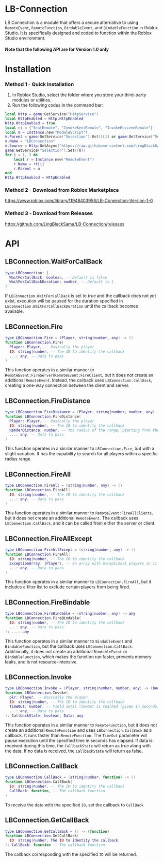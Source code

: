 # LB-Connection
LB Connection is a module that offers a secure alternative to using `RemoteEvent`, `RemoteFunction`, `BindableEvent`, and `BindableFunction` in Roblox Studio. It is specifically designed and coded to function within the Roblox Studio environment.

#### Note that the following API are for Version 1.0 only

# Installation
### Method 1 - Quick Installation
1. In Roblox Studio, select the folder where you store your third-party modules or utilities.
2. Run the following codes in the command bar:
```lua
local Http = game:GetService("HttpService")
local HttpEnabled = Http.HttpEnabled
Http.HttpEnabled = true
local rt = {"SentRemote", "InvokeSentRemote", "InvokeRecieveRemote"}
local m = Instance.new("ModuleScript")
m.Parent = game:GetService("Selection"):Get()[1] or game:GetService("ServerScriptService")
m.Name = "LBConnection"
m.Source = Http:GetAsync("https://raw.githubusercontent.com/LingBlackSama/LB-Connection/main/LBConnection.lua")
game:GetService("Selection"):Set({m})
for i = 1, 3 do
	local r = Instance.new("RemoteEvent")
	r.Name = rt[i]
	r.Parent = m
end
Http.HttpEnabled = HttpEnabled
```

### Method 2 - Download from Roblox Marketplace
https://www.roblox.com/library/11948403956/LB-Connection-Version-1-0

### Method 3 - Download from Releases
https://github.com/LingBlackSama/LB-Connection/releases

  
# API
## LBConnection.WaitForCallBack
```lua
type LBConnection: {
  WaitForCallBack: boolean, -- Default is false
  WaitForCallBackDuration: number, -- Default is 1
}
```
If `LBConnection.WaitForCallBack` is set to true and the callback does not yet exist, execution will be paused for the duration specified in `LBConnection.WaitForCallBackDuration` until the callback becomes available.

## LBConnection.Fire
```lua
type LBConnection.Fire = (Player, string|number, any) -> ()
function LBConnection.Fire(
  Player: Player, -- Basically the player
  ID: string|number, -- The ID to identity the callback
  ...: any, -- Data to pass
)
```
This function operates in a similar manner to `RemoteEvent:FireServer`/`RemoteEvent:FireClient`, but it does not create an additional `RemoteEvent`. Instead, the callback uses `LBConnection.CallBack`, creating a one-way connection between the client and server.

## LBConnection.FireDistance
```lua
type LBConnection.FireDistance = (Player, string|number, number, any) -> ()
function LBConnection.FireDistance(
  Player: Player, -- Basically the player
  ID: string|number, -- The ID to identity the callback
  RenderDistance: number, -- the radius of the range. Starting from the player you passed as the first parameter. Default is 20
  ...: any, -- Data to pass
)
```
This function operates in a similar manner to `LBConnection.Fire`, but with a slight variation. It has the capability to search for all players within a specific radius range.

## LBConnection.FireAll
```lua
type LBConnection.FireAll = (string|number, any) -> ()
function LBConnection.FireAll(
  ID: string|number, -- The ID to identity the callback
  ...: any, -- Data to pass
)
```
This function operates in a similar manner to `RemoteEvent:FireAllClients`, but it does not create an additional `RemoteEvent`. The callback uses `LBConnection.CallBack`, and it can be called from either the server or client.

## LBConnection.FireAllExcept
```lua
type LBConnection.FireAllExcept = (string|number, any) -> ()
function LBConnection.FireAll(
  ID: string|number, -- The ID to identity the callback
  ExceptionArray: {Player}, -- an array with exceptional players in it
  ...: any, -- Data to pass
)
```
This function operates in a similar manner to `LBConnection.FireAll`, but it includes a filter list to exclude certain players from being fired.

## LBConnection.FireBindable
```lua
type LBConnection.FireBindable = (string|number, any) -> any
function LBConnection.FireBindable(
  ID: string|number, -- The ID to identity the callback
  ...: any, -- Data to pass
): ...: any
```
This function operates in a similar manner to `BindableEvent` and `BindableFunction`, but the callback uses `LBConnection.CallBack`. Additionally, it does not create an additional `BindableEvent` or `BindableFunction`, which makes the function run faster, prevents memory leaks, and is not resource-intensive.

## LBConnection.Invoke
```lua
type LBConnection.Invoke = (Player, string|number, number, any) -> (boolean, any)
function LBConnection.Invoke(
  plr: Player, -- Basically the player
  ID: string|number, -- The ID to identity the callback
  TimeOut: number, -- Yield until TimeOut is reached (given in seconds).
  ...: any, -- Data to pass
): CallbackState: boolean, Data: any
```
This function operates in a similar manner to `RemoteFunction`, but it does not create an additional `RemoteFunction` and uses `LBConnection.CallBack` as a callback. It runs faster than `RemoteFunction`. The `TimeOut` parameter will pause execution until the specified time in seconds has elapsed. If data is received during this time, the `CallbackState` will return as true along with the data. If no data is received, the `CallbackState` will return as false.

## LBConnection.CallBack
```lua
type LBConnection.CallBack = (string|number, function) -> ()
function LBConnection.CallBack(
  ID: string|number, -- The ID to identity the callback
  CallBack: function, -- The callback function
)
```
To receive the data with the specified `ID`, set the callback to `CallBack`

## LBConnection.GetCallBack
```lua
type LBConnection.GetCallBack = () -> (function)
function LBConnection.GetCallBack(
  ID: string|number, The ID to identity the callback
): CallBack: function -- The callback function
```
The callback corresponding with the specified `ID` will be returned.

